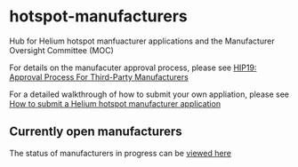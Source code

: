 # hotspot-manufacturers

Hub for Helium hotspot manfuacturer applications and the Manufacturer Oversight Committee (MOC)

For details on the manufacuter approval process, please see [HIP19: Approval Process For Third-Party Manufacturers](https://github.com/helium/HIP/blob/master/0019-third-party-manufacturers.md)

For a detailed walkthrough of how to submit your own appliation, please see [How to submit a Helium hotspot manufacturer application](https://jamiedubs.com/blog/how-to-submit-helium-manufacturer-application/)

## Currently open manufacturers

The status of manufacturers in progress can be [viewed here](https://docs.google.com/spreadsheets/d/1pOmrMV_oiF0FtR1NOX_pqykKOBsb_QghiNkTlF644DU/edit?usp=sharing)

